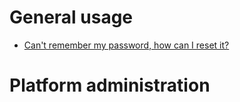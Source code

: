 # General usage 
* [Can't remember my password, how can I reset it?](first-question.md)

# Platform administration

